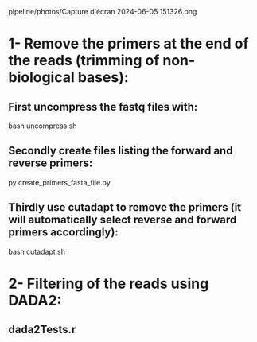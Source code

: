 pipeline/photos/Capture d'écran 2024-06-05 151326.png
<a img align="center" src="pipeline/photos/Capture d'écran 2024-06-05 151326.png" height="100" /></a>


# 1- Remove the primers at the end of the reads (trimming of non-biological bases):

## First uncompress the fastq files with: 
bash uncompress.sh

## Secondly create files listing the forward and reverse primers:
py create_primers_fasta_file.py

## Thirdly use cutadapt to remove the primers (it will automatically select reverse and forward primers accordingly): 
bash cutadapt.sh

# 2- Filtering of the reads using DADA2:

## dada2Tests.r

